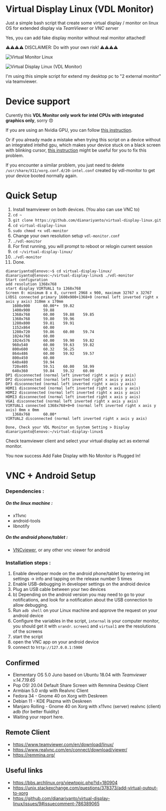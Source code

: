 # Virtual Display Linux (VDL Monitor)

Just a simple bash script that create some virtual display / monitor on linux OS for extended display via *TeamViewer* or *VNC server*

Yes, you can add fake display monitor without real monitor attached!

⚠️⚠️⚠️⚠️ DISCLAIMER: Do with your own risk! ⚠️⚠️⚠️⚠️

![Virtual Monitor Linux](https://raw.githubusercontent.com/dianariyanto/virtual-display-linux/master/Screenshot2.png)

![Virtual Display Linux (VDL Monitor)](https://raw.githubusercontent.com/dianariyanto/virtual-display-linux/master/Screenshot.png)

I'm using this simple script for extend my desktop pc to "2 external monitor" via teamviewer.


# Device support

Curently this **VDL Monitor only work for intel CPUs with integrated graphics only**, sorry 😞

If you are using an Nvidia GPU, you can follow [this instruction](https://github.com/dianariyanto/virtual-display-linux/issues/9#issuecomment-786389065). 

Or if you already made a mistake when trying this script on a device without an integrated intelhd gpu, which makes your device stuck on a black screen with blinking cursor, [this instruction](https://github.com/dianariyanto/virtual-display-linux/issues/16) might be useful for you to fix this problem.

If you encounter a similar problem, you just need to delete `/usr/share/X11/xorg.conf.d/20-intel.conf` created by vdl-monitor to get your device booted normally again.



# Quick Setup

1. Install teamviewer on both devices. (You also can use VNC to)
2. `cd ~`
3. `git clone https://github.com/dianariyanto/virtual-display-linux.git`
4. `cd virtual-display-linux`
6. `sudo chmod +x vdl-monitor`
5. Change your own resolution setup `vdl-monitor.conf`
6. `./vdl-monitor`
7. For first running, you will prompt to reboot or relogin current session
8. `cd ~/virtual-display-linux/`
9. `./vdl-monitor`
10. Done.

```shell
dianariyanto@lenovo:~$ cd virtual-display-linux/
dianariyanto@lenovo:~/virtual-display-linux$ ./vdl-monitor 
Start configuration
add resolution 1368x768
start display VIRTUAL1 to 1368x768
Screen 0: minimum 8 x 8, current 2968 x 900, maximum 32767 x 32767
LVDS1 connected primary 1600x900+1368+0 (normal left inverted right x axis y axis) 310mm x 170mm
   1600x900      60.00*+  59.82  
   1400x900      59.88  
   1368x768      60.00    59.88    59.85  
   1360x768      59.80    59.96  
   1280x800      59.81    59.91  
   1152x864      60.00  
   1280x720      59.86    60.00    59.74  
   1024x768      60.00  
   1024x576      60.00    59.90    59.82  
   960x540       60.00    59.63    59.82  
   800x600       60.32    56.25  
   864x486       60.00    59.92    59.57  
   800x450       60.00  
   640x480       59.94  
   720x405       59.51    60.00    58.99  
   640x360       59.84    59.32    60.00  
DP1 disconnected (normal left inverted right x axis y axis)
DP2 disconnected (normal left inverted right x axis y axis)
DP3 disconnected (normal left inverted right x axis y axis)
HDMI1 disconnected (normal left inverted right x axis y axis)
HDMI2 disconnected (normal left inverted right x axis y axis)
HDMI3 disconnected (normal left inverted right x axis y axis)
VGA1 disconnected (normal left inverted right x axis y axis)
VIRTUAL1 connected 1368x768+0+0 (normal left inverted right x axis y axis) 0mm x 0mm
   1368x768      60.00* 
VIRTUAL2 disconnected (normal left inverted right x axis y axis)

Done, Check your VDL Monitor on System Setting > Display
dianariyanto@lenovo:~/virtual-display-linux$ 

```

Check teamviewer client and select your virtual display act as external monitor.

You now success Add Fake Display with No Monitor is Plugged In!

# VNC + Android Setup

### Dependencies :

##### On the linux machine :
- x11vnc
- android-tools
- libnotify

##### On the android phone/tablet :
- [VNCviewer](https://play.google.com/store/apps/details?id=com.realvnc.viewer.android), or any other vnc viewer for android

### Installation steps :
1. Enable developer mode on the android phone/tablet by entering int settings -> info and tapping on the release number 5 times  
2. Enable USB-debugging in developer settings on the android device  
3. Plug an USB cable between your two devices  
3. b) Depending on the android version you may need to go to your notifications, and look for a notification about the USB connection to allow debugging.  
4. Run `adb shell` on your Linux machine and approve the request on your android device  
5. Configure the variables in the script, `internal` is your computer monitor, you should get it with `xrandr`. `screen1` and `virtual1` are the resolutions of the screens  
6. start the script  
7. open the VNC app on your android device  
8. connect to `http://127.0.0.1:5900`  

## Confirmed

* Elementary OS 5.0 Juno based on Ubuntu 18.04 with *Teamviewer v.14.7.19.65*
* Pop OS! 20.04 Default Share Screen with Remmina Desktop Client
* Armbian 5.0 xrdp with Realvnc Client
* Fedora 34 - Gnome 40 on Xorg with Deskreen
* Debian 11 - KDE Plazma with Deskreen
* Manjaro Rolling - Gnome 40 on Xorg with x11vnc (server) realvnc (client) adb (for better fluidity)
* Waiting your report here.

## Remote Client

* https://www.teamviewer.com/en/download/linux/
* https://www.realvnc.com/en/connect/download/viewer/
* https://remmina.org/

## Useful links
* https://bbs.archlinux.org/viewtopic.php?id=180904
* https://unix.stackexchange.com/questions/378373/add-virtual-output-to-xorg
* https://github.com/dianariyanto/virtual-display-linux/issues/9#issuecomment-786389065
